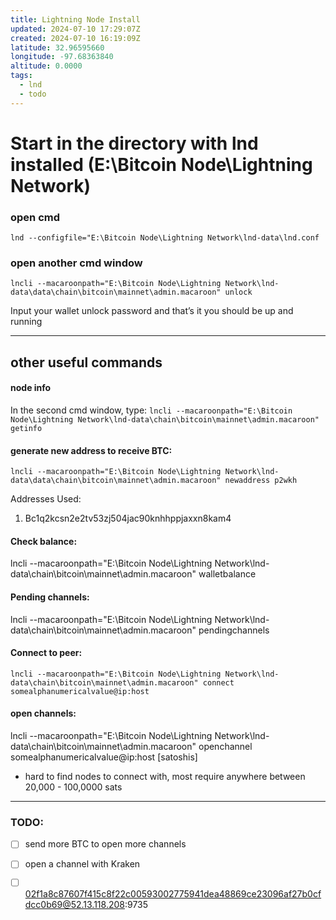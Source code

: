 ```yaml
---
title: Lightning Node Install
updated: 2024-07-10 17:29:07Z
created: 2024-07-10 16:19:09Z
latitude: 32.96595660
longitude: -97.68363840
altitude: 0.0000
tags:
  - lnd
  - todo
---
```


# Start in the directory with lnd installed (E:\Bitcoin Node\Lightning Network)

### open cmd
`lnd --configfile="E:\Bitcoin Node\Lightning Network\lnd-data\lnd.conf`

### open another cmd window
`lncli --macaroonpath="E:\Bitcoin Node\Lightning Network\lnd-data\data\chain\bitcoin\mainnet\admin.macaroon" unlock`

Input your wallet unlock password and that’s it you should be up and running
* * *

## other useful commands

#### node info
In the second cmd window, type:
`lncli --macaroonpath="E:\Bitcoin Node\Lightning Network\lnd-data\chain\bitcoin\mainnet\admin.macaroon" getinfo`

#### generate new address to receive BTC:
`lncli --macaroonpath="E:\Bitcoin Node\Lightning Network\lnd-data\data\chain\bitcoin\mainnet\admin.macaroon" newaddress p2wkh`

Addresses Used:
1. Bc1q2kcsn2e2tv53zj504jac90knhhppjaxxn8kam4

#### Check balance:
lncli --macaroonpath="E:\Bitcoin Node\Lightning Network\lnd-data\chain\bitcoin\mainnet\admin.macaroon" walletbalance

#### Pending channels:
lncli --macaroonpath="E:\Bitcoin Node\Lightning Network\lnd-data\chain\bitcoin\mainnet\admin.macaroon" pendingchannels

#### Connect to peer: 
`lncli --macaroonpath="E:\Bitcoin Node\Lightning Network\lnd-data\chain\bitcoin\mainnet\admin.macaroon" connect somealphanumericalvalue@ip:host`

#### open channels:
lncli --macaroonpath="E:\Bitcoin Node\Lightning Network\lnd-data\chain\bitcoin\mainnet\admin.macaroon" openchannel somealphanumericalvalue@ip:host [satoshis]

* hard to find nodes to connect with, most require anywhere between 20,000 - 100,0000 sats
* * *
### TODO: 
- [ ] send more BTC to open more channels
- [ ] open a channel with Kraken
- [ ] 02f1a8c87607f415c8f22c00593002775941dea48869ce23096af27b0cfdcc0b69@52.13.118.208:9735

